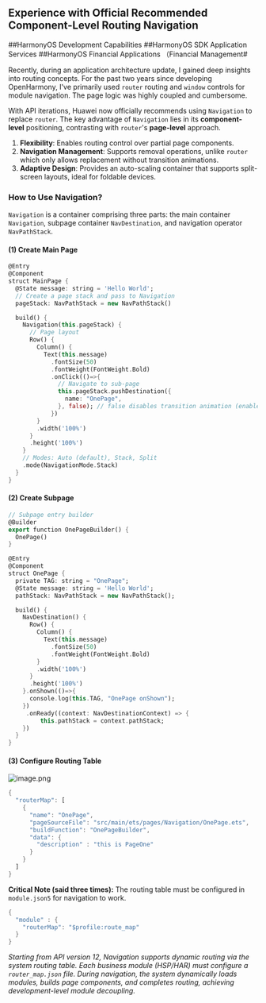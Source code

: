 ## Experience with Official Recommended Component-Level Routing Navigation  

\##HarmonyOS Development Capabilities ##HarmonyOS SDK Application Services ##HarmonyOS Financial Applications （Financial Management#  

Recently, during an application architecture update, I gained deep insights into routing concepts. For the past two years since developing OpenHarmony, I've primarily used `router` routing and `window` controls for module navigation. The page logic was highly coupled and cumbersome.  

With API iterations, Huawei now officially recommends using `Navigation` to replace `router`. The key advantage of `Navigation` lies in its **component-level** positioning, contrasting with `router`'s **page-level** approach.  

1. **Flexibility**: Enables routing control over partial page components.  
2. **Navigation Management**: Supports removal operations, unlike `router` which only allows replacement without transition animations.  
3. **Adaptive Design**: Provides an auto-scaling container that supports split-screen layouts, ideal for foldable devices.  


### How to Use Navigation?  

`Navigation` is a container comprising three parts: the main container `Navigation`, subpage container `NavDestination`, and navigation operator `NavPathStack`.  


#### (1) Create Main Page  

```dart
@Entry
@Component
struct MainPage {
  @State message: string = 'Hello World';
  // Create a page stack and pass to Navigation
  pageStack: NavPathStack = new NavPathStack()

  build() {
    Navigation(this.pageStack) {
      // Page layout
      Row() {
        Column() {
          Text(this.message)
            .fontSize(50)
            .fontWeight(FontWeight.Bold)
            .onClick(()=>{
              // Navigate to sub-page
              this.pageStack.pushDestination({
                name: "OnePage",
              }, false); // false disables transition animation (enabled by default)
            })
        }
        .width('100%')
      }
      .height('100%')
    }
    // Modes: Auto (default), Stack, Split
    .mode(NavigationMode.Stack)
  }
}
```  


#### (2) Create Subpage  

```dart
// Subpage entry builder
@Builder
export function OnePageBuilder() {
  OnePage()
}

@Entry
@Component
struct OnePage {
  private TAG: string = "OnePage";
  @State message: string = 'Hello World';
  pathStack: NavPathStack = new NavPathStack();

  build() {
    NavDestination() {
      Row() {
        Column() {
          Text(this.message)
            .fontSize(50)
            .fontWeight(FontWeight.Bold)
        }
        .width('100%')
      }
      .height('100%')
    }.onShown(()=>{
      console.log(this.TAG, "OnePage onShown");
    })
     .onReady((context: NavDestinationContext) => {
         this.pathStack = context.pathStack;
    })
  }
}
```  


#### (3) Configure Routing Table  

![image.png](https://api.nutpi.net/file/topic/2025-06-20/image/5abf35485b5945cd8c44271047260d86b1862.png)  

```dart
{
  "routerMap": [
    {
      "name": "OnePage",
      "pageSourceFile": "src/main/ets/pages/Navigation/OnePage.ets",
      "buildFunction": "OnePageBuilder",
      "data": {
        "description" : "this is PageOne"
      }
    }
  ]
}
```  

**Critical Note (said three times):** The routing table must be configured in `module.json5` for navigation to work.  

```dart
{
  "module" : {
    "routerMap": "$profile:route_map"
  }
}
```  

*Starting from API version 12, Navigation supports dynamic routing via the system routing table. Each business module (HSP/HAR) must configure a `router_map.json` file. During navigation, the system dynamically loads modules, builds page components, and completes routing, achieving development-level module decoupling.*